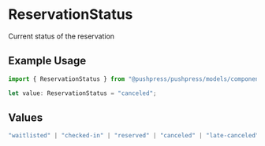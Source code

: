 # ReservationStatus

Current status of the reservation

## Example Usage

```typescript
import { ReservationStatus } from "@pushpress/pushpress/models/components";

let value: ReservationStatus = "canceled";
```

## Values

```typescript
"waitlisted" | "checked-in" | "reserved" | "canceled" | "late-canceled"
```
